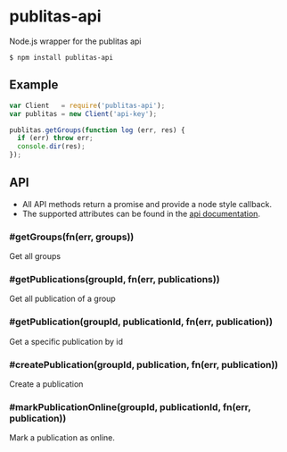 # publitas-api

Node.js wrapper for the publitas api

```
$ npm install publitas-api
```

## Example

```Javascript
var Client   = require('publitas-api');
var publitas = new Client('api-key');

publitas.getGroups(function log (err, res) {
  if (err) throw err;
  console.dir(res);
});
```

## API

- All API methods return a promise and provide a node style callback.
- The supported attributes can be found in the [api documentation](http://publitas.github.io/docs/v2.html).


### #getGroups(fn(err, groups))
Get all groups

### #getPublications(groupId, fn(err, publications))
Get all publication of a group

### #getPublication(groupId, publicationId, fn(err, publication))
Get a specific publication by id

### #createPublication(groupId, publication, fn(err, publication))
Create a publication

### #markPublicationOnline(groupId, publicationId, fn(err, publication))
Mark a publication as online.
